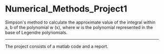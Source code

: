 # Numerical_Methods_Project1
Simpson's method to calculate the approximate value of the integral within a, b of the polynomial w (x), where w is the polynomial represented in the base of Legendre polynomials.
<hr>
The project consists of a matlab code and a report.
